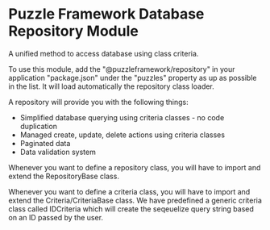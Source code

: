 # Puzzle Framework Database Repository Module

A unified method to access database using class criteria.

To use this module, add the "@puzzleframework/repository" in your application "package.json"
under the "puzzles" property as up as possible in the list. It will load automatically
the repository class loader.

A repository will provide you with the following things:
  - Simplified database querying using criteria classes - no code duplication
  - Managed create, update, delete actions using criteria classes
  - Paginated data
  - Data validation system

Whenever you want to define a repository class, you will have to import and extend the
RepositoryBase class.

Whenever you want to define a criteria class, you will have to import and extend the
Criteria/CriteriaBase class. We have predefined a generic criteria class called IDCriteria
which will create the seqeuelize query string based on an ID passed by the user. 
